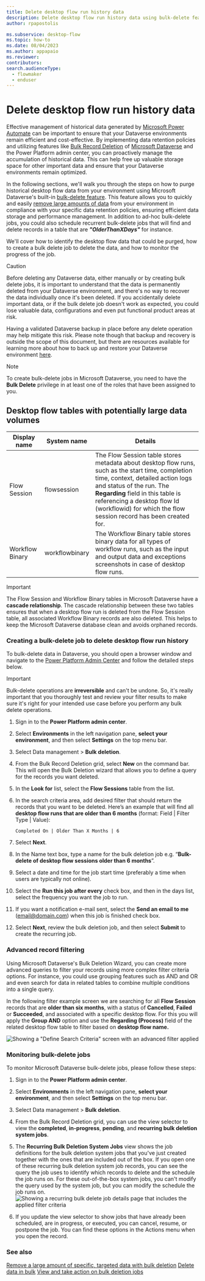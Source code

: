 ```yaml
---
title: Delete desktop flow run history data
description: Delete desktop flow run history data using bulk-delete feature of Microsoft Dataverse
author: rpapostolis

ms.subservice: desktop-flow
ms.topic: how-to
ms.date: 08/04/2023
ms.author: appapaio
ms.reviewer: 
contributors:
search.audienceType: 
  - flowmaker
  - enduser
---
```


# Delete desktop flow run history data  

Effective management of historical data generated by [Microsoft Power Automate](https://powerautomate.microsoft.com/) can be important to ensure that your Dataverse environments remain efficient and cost-effective. By implementing data retention policies and utilizing features like [Bulk Record Deletion](power-platform/admin/delete-bulk-records) of [Microsoft Dataverse](power-apps/maker/data-platform/data-platform-intro) and the Power Platform admin center, you can proactively manage the accumulation of historical data. This can help free up valuable storage space for other important data and ensure that your Dataverse environments remain optimized.

In the following sections, we'll walk you through the steps on how to purge historical desktop flow data from your environment using Microsoft Dataverse's built-in [bulk-delete feature](power-platform/admin/delete-bulk-records). This feature allows you to quickly and easily [remove large amounts of data](power-apps/developer/data-platform/delete-data-bulk) from your environment in compliance with your specific data retention policies, ensuring efficient data storage and performance management. In addition to ad-hoc bulk-delete jobs, you could also schedule recurrent bulk-delete jobs that will find and delete records in a table that are ***"OlderThanXDays"*** for instance.

We'll cover how to identify the desktop flow data that could be purged, how to create a bulk delete job to delete the data, and how to monitor the progress of the job.

> [!CAUTION]
> Before deleting any Dataverse data, either manually or by creating bulk delete jobs, it is important to understand that the data is permanently deleted from your Dataverse environment, and there's no way to recover the data individually once it's been deleted. If you accidentally delete important data, or if the bulk delete job doesn't work as expected, you could lose valuable data, configurations and even put functional product areas at risk.
>
> Having a validated Dataverse backup in place before any delete operation may help mitigate this risk. Please note though that backup and recovery is outside the scope of this document, but there are resources available for learning more about how to back up and restore your Dataverse environment [here](power-platform/admin/backup-restore-environments).

> [!NOTE]
> To create bulk-delete jobs in Microsoft Dataverse, you need to have the **Bulk Delete** privilege in at least one of the roles that have been assigned to you.

## Desktop flow tables with potentially large data volumes

| Display name    | System name    | Details                                                      |
| --------------- | -------------- | ------------------------------------------------------------ |
| Flow Session    | flowsession    | The Flow Session table stores metadata about desktop flow runs, such as the start time, completion time, context, detailed action logs and status of the run. The **Regarding** field in this table is referencing a desktop flow Id (workflowid) for which the flow session record has been created for. |
| Workflow Binary | workflowbinary | The Workflow Binary table stores binary data for all types of workflow runs, such as the input and output data and exceptions screenshots in case of desktop flow runs. |

> [!IMPORTANT]
> The Flow Session and Workflow Binary tables in Microsoft Dataverse have a **cascade relationship**. The cascade relationship between these two tables ensures that when a desktop flow run is deleted from the Flow Session table, all associated Workflow Binary records are also deleted. This helps to keep the Microsoft Dataverse database clean and avoids orphaned records.

### Creating a bulk-delete job to delete desktop flow run history

To bulk-delete data in Dataverse, you should open a browser window and navigate to the [Power Platform Admin Center](https://admin.powerplatform.microsoft.com/) and follow the detailed steps below.

> [!IMPORTANT]
> Bulk-delete operations are **irreversible** and can't be undone. So, it's really important that you thoroughly test and review your filter results to make sure it's right for your intended use case before you perform any bulk delete operations.

1. Sign in to the **Power Platform admin center**.

2. Select **Environments** in the left navigation pane, **select your environment**, and then select **Settings** on the top menu bar.

3. Select Data management > **Bulk deletion**.

4. From the Bulk Record Deletion grid, select **New** on the command bar. This will open the Bulk Deletion wizard that allows you to define a query for the records you want deleted.

5. In the **Look for** list, select the **Flow Sessions** table from the list.

6. In the search criteria area, add desired filter that should return the records that you want to be deleted. Here’s an example that will find all **desktop flow runs that are older than 6 months** (format: Field | Filter Type | Value):

   ```Completed On | Older Than X Months | 6```

7. Select **Next**.

8. In the Name text box, type a name for the bulk deletion job e.g. “**Bulk-delete of desktop flow sessions older than 6 months**”.

9. Select a date and time for the job start time (preferably a time when users are typically not online).

10. Select the **Run this job after every** check box, and then in the days list, select the frequency you want the job to run.

11. If you want a notification e-mail sent, select the **Send an email to me** (email@domain.com) when this job is finished check box.

12. Select **Next**, review the bulk deletion job, and then select **Submit** to create the recurring job.

### Advanced record filtering

Using Microsoft Dataverse's Bulk Deletion Wizard, you can create more advanced queries to filter your records using more complex filter criteria options. For instance, you could use grouping features such as AND and OR and even search for data in related tables to combine multiple conditions into a single query.

In the following filter example screen we are searching for all **Flow Session** records that are **older than six months**, with a status of **Cancelled**, **Failed** or **Succeeded**, and associated with a specific desktop flow. For this you will apply the **Group AND** option and use the **Regarding (Process)** field of the related desktop flow table to filter based on **desktop flow name.**

![Showing a "Define Search Criteria" screen with an advanced filter applied](media/delete-desktop-flow-run-history/advanced-filter-criteria-screen.png)

### Monitoring bulk-delete jobs

To monitor Microsoft Dataverse bulk-delete jobs, please follow these steps:

1. Sign in to the **Power Platform admin center**.
2. Select **Environments** in the left navigation pane, **select your environment**, and then select **Settings** on the top menu bar.
3. Select Data management > **Bulk deletion**.
4. From the Bulk Record Deletion grid, you can use the view selector to view the **completed**, **in-progress**, **pending**, and **recurring bulk deletion system jobs**.
5. The **Recurring Bulk Deletion System Jobs** view shows the job definitions for the bulk deletion system jobs that you've just created together with the ones that are included out of the box. If you open one of these recurring bulk deletion system job records, you can see the query the job uses to identify which records to delete and the schedule the job runs on. For these out-of-the-box system jobs, you can't modify the query used by the system job, but you can modify the schedule the job runs on.
   ![Showing a recurring bulk delete job details page that includes the applied filter criteria](media/delete-desktop-flow-run-history/recurring-bulk-deletion-system-job-details.png)

6. If you update the view selector to show jobs that have already been scheduled, are in progress, or executed, you can cancel, resume, or postpone the job. You can find these options in the Actions menu when you open the record.

### See also

[Remove a large amount of specific, targeted data with bulk deletion](power-platform/admin/delete-bulk-records)
[Delete data in bulk](power-apps/developer/data-platform/delete-data-bulk)
[View and take action on bulk deletion jobs](power-platform/admin/view-take-action-bulk-deletion-jobs)
